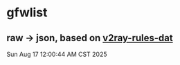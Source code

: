 # gfwlist
## raw -> json, based on [v2ray-rules-dat](https://github.com/Loyalsoldier/v2ray-rules-dat)
Sun Aug 17 12:00:44 AM CST 2025

